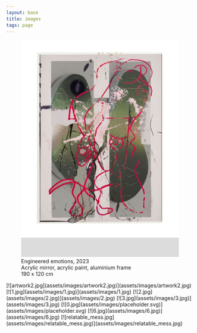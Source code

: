 ```yaml
---
layout: base
title: images
tags: page
---
```


<figure>
<img src="assets/images/artwork.jpg">
<figcaption>
Engineered emotions, 2023<br>
Acrylic mirror, acrylic paint, aluminium frame<br>
190 x 120 cm 
</figcaption>
</figure>
[![artwork2.jpg](assets/images/artwork2.jpg)](assets/images/artwork2.jpg)
[![1.jpg](assets/images/1.jpg)](assets/images/1.jpg)
[![2.jpg](assets/images/2.jpg)](assets/images/2.jpg)
[![3.jpg](assets/images/3.jpg)](assets/images/3.jpg)
[![0.jpg](assets/images/placeholder.svg)](assets/images/placeholder.svg)
[![6.jpg](assets/images/6.jpg)](assets/images/6.jpg)
[![relatable_mess.jpg](assets/images/relatable_mess.jpg)](assets/images/relatable_mess.jpg)